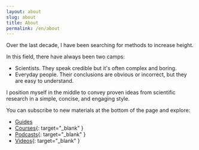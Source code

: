```yaml
---
layout: about
slug: about
title: About
permalink: /en/about
---
```

Over the last decade, I have been searching for methods to increase height.

In this field, there have always been two camps:

- Scientists. They speak credible but it's often complex and boring.
- Everyday people. Their conclusions are obvious or incorrect, but they are easy to understand.

I position myself in the middle to convey proven ideas from scientific research in a simple, concise, and engaging style.

You can subscribe to new materials at the bottom of the page and explore:

- [Guides](/guides)
- [Courses](https://www.youtube.com/@yarastu/playlists){: target="_blank" }
- [Podcasts](https://podcasts.apple.com/podcast/%D1%8F-%D1%80%D0%B0%D1%81%D1%82%D1%83/id1526883743){: target="_blank" }
- [Videos](https://www.youtube.com/@yarastu){: target="_blank" }
